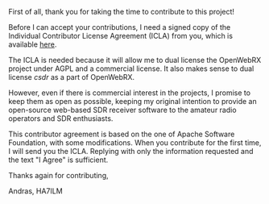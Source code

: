 First of all, thank you for taking the time to contribute to this project!

Before I can accept your contributions, I need a signed copy of the Individual Contributor License Agreement (ICLA) from you, which is available <a href="ICLA.txt">here</a>.

The ICLA is needed because it will allow me to dual license the OpenWebRX project under AGPL and a commercial license.
It also makes sense to dual license *csdr* as a part of OpenWebRX.
 
However, even if there is commercial interest in the projects, I promise to keep them as open as possible, keeping my original intention to provide an open-source web-based SDR receiver software to the amateur radio operators and SDR enthusiasts.

This contributor agreement is based on the one of Apache Software Foundation, with some modifications.
When you contribute for the first time, I will send you the ICLA. Replying with only the information requested and the text "I Agree" is sufficient.

Thanks again for contributing,

Andras, HA7ILM
